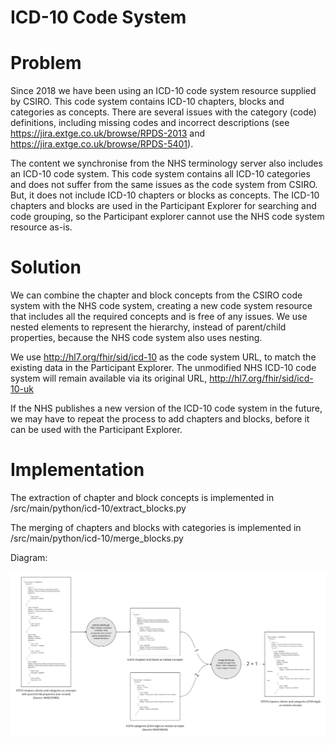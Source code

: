# ICD-10 Code System

# Problem

Since 2018 we have been using an ICD-10 code system resource supplied by CSIRO. This code system contains ICD-10 chapters, blocks and categories as concepts. There are several issues with the category (code) definitions, including missing codes and incorrect descriptions (see https://jira.extge.co.uk/browse/RPDS-2013 and https://jira.extge.co.uk/browse/RPDS-5401).

The content we synchronise from the NHS terminology server also includes an ICD-10 code system. This code system contains all ICD-10 categories and does not suffer from the same issues as the code system from CSIRO. But, it does not include ICD-10 chapters or blocks as concepts. The ICD-10 chapters and blocks are used in the Participant Explorer for searching and code grouping, so the Participant explorer cannot use the NHS code system resource as-is.

# Solution

We can combine the chapter and block concepts from the CSIRO code system with the NHS code system, creating a new code system resource that includes all the required concepts and is free of any issues. We use nested elements to represent the hierarchy, instead of parent/child properties, because the NHS code system also uses nesting.

We use http://hl7.org/fhir/sid/icd-10 as the code system URL, to match the existing data in the Participant Explorer. The unmodified NHS ICD-10 code system will remain available via its original URL, http://hl7.org/fhir/sid/icd-10-uk

If the NHS publishes a new version of the ICD-10 code system in the future, we may have to repeat the process to add chapters and blocks, before it can be used with the Participant Explorer.

# Implementation

The extraction of chapter and block concepts is implemented in /src/main/python/icd-10/extract_blocks.py

The merging of chapters and blocks with categories is implemented in /src/main/python/icd-10/merge_blocks.py

Diagram:

![](img/icd10_preparation.jpg)
